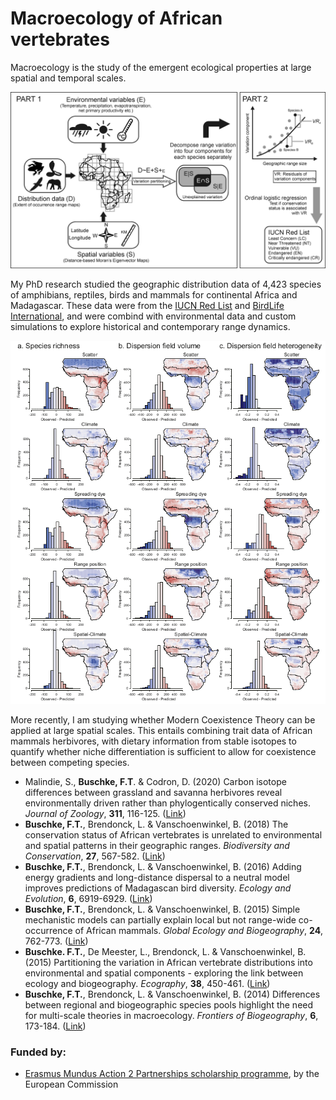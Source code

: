 # Macroecology of African vertebrates

Macroecology is the study of the emergent ecological properties at large spatial and temporal scales. 

![](varpart.png)

My PhD research studied the geographic distribution data of 4,423 species of amphibians, reptiles, birds and mammals for continental Africa and Madagascar. These data were from the [IUCN Red List](https://www.iucnredlist.org/) and [BirdLife International](https://www.birdlife.org/), and were combind with environmental data and custom simulations to explore historical and contemporary range dynamics.

![](geb.png)

More recently, I am studying whether Modern Coexistence Theory can be applied at large spatial scales. This entails combining trait data of African mammals herbivores, with dietary information from stable isotopes to quantify whether niche differentiation is sufficient to allow for coexistence between competing species.

* Malindie, S., **Buschke, F.T**. & Codron, D. (2020) Carbon isotope differences between grassland and savanna herbivores reveal environmentally driven rather than phylogentically conserved niches. *Journal of Zoology*, **311**, 116-125. ([Link](https://zslpublications.onlinelibrary.wiley.com/doi/abs/10.1111/jzo.12762))
* **Buschke, F.T.**, Brendonck, L. & Vanschoenwinkel, B. (2018) The conservation status of African vertebrates is unrelated to environmental
and spatial patterns in their geographic ranges. *Biodiversity and Conservation*, **27**, 567-582. ([Link](https://link.springer.com/article/10.1007/s10531-017-1449-y))
* **Buschke, F.T.**, Brendonck, L. & Vanschoenwinkel, B. (2016) Adding energy gradients and long-distance dispersal to a neutral model
improves predictions of Madagascan bird diversity. *Ecology and Evolution*, **6**, 6919-6929. ([Link](https://onlinelibrary.wiley.com/doi/full/10.1002/ece3.2379))
* **Buschke, F.T.**, Brendonck, L. & Vanschoenwinkel, B. (2015) Simple mechanistic models can partially explain local but not range-wide
co-occurrence of African mammals. *Global Ecology and Biogeography*, **24**, 762-773. ([Link](https://onlinelibrary.wiley.com/doi/abs/10.1111/geb.12316))
* **Buschke. F.T.**, De Meester, L., Brendonck, L. & Vanschoenwinkel, B. (2015) Partitioning the variation in African vertebrate distributions
into environmental and spatial components - exploring the link between ecology and biogeography. *Ecography*, **38**, 450-461. ([Link](https://onlinelibrary.wiley.com/doi/full/10.1111/ecog.00860))
* **Buschke, F.T.**, Brendonck, L. & Vanschoenwinkel, B. (2014) Differences between regional and biogeographic species pools highlight
the need for multi-scale theories in macroecology. *Frontiers of Biogeography*, **6**, 173-184. ([Link](https://escholarship.org/uc/item/0bp2c1d0))


### Funded by:
* [Erasmus Mundus Action 2 Partnerships scholarship programme](https://www.uantwerpen.be/en/projects/eurosa/about-eurosa/), by the European Commission
